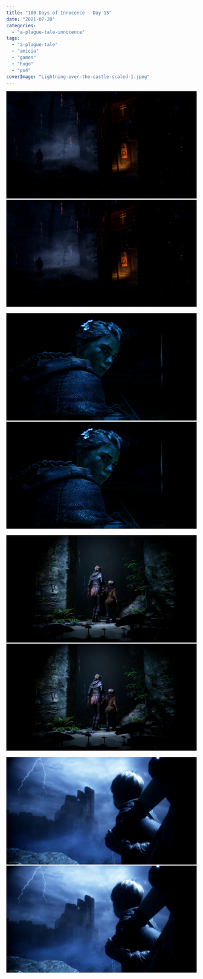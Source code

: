 ```yaml
---
title: "100 Days of Innocence — Day 15"
date: "2021-07-20"
categories: 
  - "a-plague-tale-innocence"
tags: 
  - "a-plague-tale"
  - "amicia"
  - "games"
  - "hugo"
  - "ps4"
coverImage: "Lightning-over-the-castle-scaled-1.jpeg"
---
```


[![](images/Alchemist-Cart-in-the-dark-scaled-1.jpeg)](images/Alchemist-Cart-in-the-dark-scaled-1.jpeg)
[![](images/Alchemist-Cart-in-the-dark-scaled-1.jpeg)](images/Alchemist-Cart-in-the-dark-scaled-1.jpeg)

[![](images/Amicia-in-the-blue-glow-scaled-1.jpeg)](images/Amicia-in-the-blue-glow-scaled-1.jpeg)
[![](images/Amicia-in-the-blue-glow-scaled-1.jpeg)](images/Amicia-in-the-blue-glow-scaled-1.jpeg)

[![](images/Walking-into-the-underground-scaled-1.jpeg)](images/Walking-into-the-underground-scaled-1.jpeg)
[![](images/Walking-into-the-underground-scaled-1.jpeg)](images/Walking-into-the-underground-scaled-1.jpeg)

[![](images/Lightning-over-the-castle-scaled-1.jpeg)](images/Lightning-over-the-castle-scaled-1.jpeg)
[![](images/Lightning-over-the-castle-scaled-1.jpeg)](images/Lightning-over-the-castle-scaled-1.jpeg)
